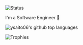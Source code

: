![Status](https://img.shields.io/badge/status-available-green)

I'm a Software Engineer 👋 

![ysaito06's github top languages](https://github-readme-stats.vercel.app/api/top-langs/?username=ysaito06&layout=compact)

![Trophies](https://github-profile-trophy.vercel.app/?username=ysaito06&theme=gruvbox)
